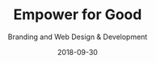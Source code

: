 ---
title: Empower for Good
subtitle: Branding and Web Design & Development
link: https://empowerforgood.com
date: 2018-09-30
excerpt: I created the brand and hand-coded the website for this non-profit consultancy. 
---
